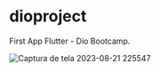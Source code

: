 # dioproject

First App Flutter - Dio Bootcamp.


![Captura de tela 2023-08-21 225547](https://github.com/estevaosampaio/dio-first-app-flutter/assets/70150982/5155ac41-2a72-4e7a-922f-81717106431a)

